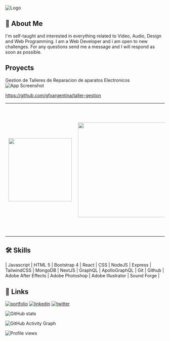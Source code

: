 ![Logo](https://dev-to-uploads.s3.amazonaws.com/uploads/articles/th5xamgrr6se0x5ro4g6.png)

## 🚀 About Me

I'm self-taught and interested in everything related to Video, Audio, Design and Web Programming. I am a Web Developer and i am open to new challenges. For any questions send me a message and I will respond as soon as possible.

## Proyects

Gestion de Talleres de Reparacion de aparatos Electronicos
![App Screenshot](https://via.placeholder.com/468x300?text=App+Screenshot+Here)

https://github.com/gfxargentina/taller-gestion

<div id="image-table">
    <table>
	    <tr>
    	    <td style="padding:10px">
        	    <img src="img/https://via.placeholder.com/468x300?text=App+Screenshot+Here" width="200"/>
      	    </td>
            <td style="padding:10px">
            	<img src="https://via.placeholder.com/468x300?text=App+Screenshot+Here" width="300"/>
            </td>
            <td style="padding:10px">
            	<img src="https://via.placeholder.com/468x300?text=App+Screenshot+Here" width="400"/>
            </td>
        </tr>
    </table>
</div>

## 🛠 Skills

| Javascript | HTML 5 | Bootstrap 4 | React | CSS | NodeJS | Express | TailwindCSS | MongoDB | NextJS | GraphQL | ApolloGraphQL | Git | Github | Adobe After Effects | Adobe Photoshop | Adobe Illustrator | Sound Forge |

## 🔗 Links

[![portfolio](https://img.shields.io/badge/my_portfolio-000?style=for-the-badge&logo=ko-fi&logoColor=white)](https://github.com/gfxargentina)
[![linkedin](https://img.shields.io/badge/linkedin-0A66C2?style=for-the-badge&logo=linkedin&logoColor=white)](https://www.linkedin.com/in/luischilo-fullstack/)
[![twitter](https://img.shields.io/badge/twitter-1DA1F2?style=for-the-badge&logo=twitter&logoColor=white)](https://twitter.com/gfxargentina)

![GitHub stats](https://github-readme-stats.vercel.app/api?username=gfxargentina&show_icons=true)

![GitHub Activity Graph](https://activity-graph.herokuapp.com/graph?username=gfxargentina)

![Profile views](https://gpvc.arturio.dev/gfxargentina)
